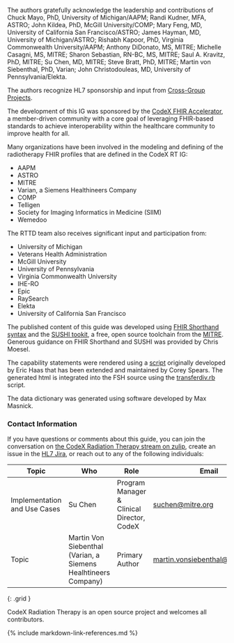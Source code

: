 The authors gratefully acknowledge the leadership and contributions of Chuck Mayo, PhD, University of Michigan/AAPM; Randi Kudner, MFA, ASTRO; John Kildea, PhD, McGill University/COMP; Mary Feng, MD, University of California San Francisco/ASTRO; James Hayman, MD, University of Michigan/ASTRO; Rishabh Kapoor, PhD, Virginia Commonwealth University/AAPM; Anthony DiDonato, MS, MITRE; Michelle Casagni, MS, MITRE; Sharon Sebastian, RN-BC, MS, MITRE; Saul A. Kravitz, PhD, MITRE; Su Chen, MD, MITRE; Steve Bratt, PhD, MITRE; Martin von Siebenthal, PhD, Varian; John Christodouleas, MD, University of Pennsylvania/Elekta.

The authors recognize HL7 sponsorship and input from [Cross-Group Projects](http://www.hl7.org/Special/committees/cgp/index.cfm).

The development of this IG was sponsored by the [CodeX FHIR Accelerator](https://confluence.hl7.org/display/COD/CodeX+Home), a member-driven community with a core goal of leveraging FHIR-based standards to achieve interoperability within the healthcare community to improve health for all.

Many organizations have been involved in the modeling and defining of the radiotherapy FHIR profiles that are defined in the CodeX RT IG: 

- AAPM
- ASTRO
- MITRE
- Varian, a Siemens Healthineers Company
- COMP
- Telligen
- Society for Imaging Informatics in Medicine (SIIM)
- Wemedoo

The RTTD team also receives significant input and participation from:

- University of Michigan
- Veterans Health Administration
- McGill University
- University of Pennsylvania
- Virginia Commonwealth University
- IHE-RO
- Epic
- RaySearch
- Elekta
- University of California San Francisco

The published content of this guide was developed using [FHIR Shorthand syntax](http://hl7.org/fhir/uv/shorthand/) and the [SUSHI tookit](https://fshschool.org/docs/sushi/), a free, open source toolchain from the [MITRE](https://www.mitre.org). Generous guidance on FHIR Shorthand and SUSHI was provided by Chris Moesel.

The capability statements were rendered using a [script](https://github.com/cspears-mitre/CapStatement) originally developed by Eric Haas that has been extended and maintained by Corey Spears. The generated html is integrated into the FSH source using the [transferdiv.rb](transferdiv.rb) script.

The data dictionary was generated using software developed by Max Masnick.

### Contact Information

If you have questions or comments about this guide, you can join the conversation on [the CodeX Radiation Therapy stream on zulip](https://chat.fhir.org/#narrow/stream/332717-CodeX-Radiation-Therapy), create an issue in the [HL7 Jira](http://hl7.org/fhir-issues), or reach out to any of the following individuals:

| Topic | Who | Role | Email |
|----|---|---|------|
| Implementation and Use Cases | Su Chen | Program Manager & Clinical Director, CodeX | suchen@mitre.org |
| Topic | Martin Von Siebenthal (Varian, a Siemens Healhtineers Company) | Primary Author | martin.vonsiebenthal@varian.com |
{: .grid }

CodeX Radiation Therapy is an open source project and welcomes all contributors.

{% include markdown-link-references.md %}